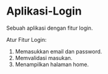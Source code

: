 # Aplikasi-Login
Sebuah aplikasi dengan fitur login.

Atur Fitur Login:
1. Memasukkan email dan password.
2. Memvalidasi masukan.
3. Menampilkan halaman home.

